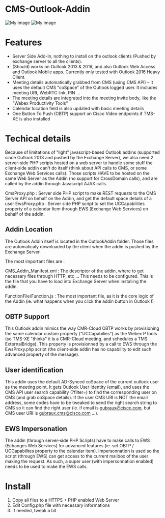 # CMS-Outlook-Addin


![My image](https://raw.githubusercontent.com/gbraux/CMS-Outlook-Addin/master/BookingAddin1-edit.png)
![My image](https://raw.githubusercontent.com/gbraux/CMS-Outlook-Addin/master/BookingAddin2-edit.png)

# Features
-	Server Side Add-In, nothing to install on the outlook clients (Pushed by exchange server to all the clients).
-	(Should) works on Outlook 2013 & 2016, and also Outlook Web Access and Outlook Mobile apps. Currently only tested with Outlook 2016 Heavy Client.
-	Meeting details automatically grabbed from CMS (using CMS API) – it uses the default CMS "coSpace" of the Outlook logged user. It includes meeting URI, WebRTC link, PIN …
-	The meeting details are integrated into the meeting invite body, like the "Webex Productivity Tools"
-	Calendar location field is also updated with basic meeting details
-	One Button To Push (OBTP) support on Cisco Video endpoints if TMS-XE is also installed

# Techical details

Because of limitations of "light" javascript-based Outlook addins (supported since Outlook 2013 and pushed by the Exchange Server), we also need 2 server-side PHP scripts hosted on a web server to handle some stuff the client-side addin can't do itself (think about API calls to CMS, or some Exchange Web Services calls).
Those scripts HAVE to be hosted on the same Web Server as the Addin (no support for CrossDomain calls), and are called by the addin through Javascript AJAX calls.

CmsProxy.php : Server side PHP script to make REST requests to the CMS Server API on behalf on the Addin, and get the default space details of a user
EwsProxy.php : Server side PHP script to set the UCCapabilities property of a calendar Item through EWS (Exchange Web Services) on behalf of the addin.

## Addin Location

The Outlook Addin itself is located in the OutlookAddin folder. Those files are automaticaly downloaded by the client when the addin is pushed by the Exchange Server.

The most important files are :

CMS_Addin_Manifest.xml : The descriptor of the addin, where to get necessary files through HTTP, etc ... This needs to be configured. This is the file that you have to load into Exchange Server when installing the addin.

FunctionFile/Function.js : The most important file, as it is the core logic of the Addin (ie. what happens when you click the addin button in Outlook !)

## OBTP Support

This Outlook addin mimics the way CMR-Cloud OBTP works by provisioning the same calendar custom property ("UCCapabilies") as the Webex PTools (so TMS-XE "thinks" it is a CMR-Cloud meeting, and schedules a TMS ExternalBridge). This property is provisionned by a call to EWS through the EwsProxy.php script (the client-side addin has no capability to edit such advanced property of the message).

## User identification

This addin uses the default AD-Synced coSpace of the current outlook user as the meeting point. It gets Outlook User Identity (email), and uses the CMS API user search capability (?filter=) to find the corresponding user on CMS (and grab coSpace details).
If the user CMS URI is NOT the email address, some codes have to be tweaked to send the right search string to CMS so it can find the right user (ie. if email is gubraux@cisco.com, but CMS user URI is gubraux.cms@cisco.com ...).

## EWS Impersonation

The addin (through server-side PHP Scripts) have to make calls to EWS (Echanges Web Services) for advanced features (ie. set OBTP / UCCapabilites property to the calendar item). Impersonnation is used so the script (through EWS) can get access to the current mailbox of the user making the request. As such, a super user (with impersonnation enabled) needs to be used to make the EWS calls.

# Install

1. Copy all files to a HTTPS + PHP enabled Web Server
2. Edit Config.php file with necessary informations
3. If needed, tweak a bit 
